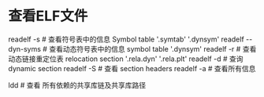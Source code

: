 # 查看ELF文件

readelf -s <ELF file>              # 查看符号表中的信息 Symbol table '.symtab' '.dynsym'
readelf --dyn-syms  <ELF file>     # 查看动态符号表中的信息 symbol table '.dynsym'
readelf -r <ELF file>              # 查看动态链接重定位表 relocation section '.rela.dyn' '.rela.plt'
readelf -d <ELF file>              # 查询 dynamic section 
readelf -S <ELF file>              # 查看 section headers
readelf -a <ELF file>              # 查看所有信息

ldd <ELF file>                     # 查看 <ELF file> 所有依赖的共享库链及共享库路径
